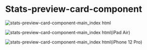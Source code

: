# Stats-preview-card-component


![stats-preview-card-component-main_index html](https://github.com/randjelovic-jelena/Stats-preview-card-component/assets/125824089/e7ecf298-1bf1-4f01-b683-c9482f706684)

![stats-preview-card-component-main_index html(iPad Air)](https://github.com/randjelovic-jelena/Stats-preview-card-component/assets/125824089/9527aac5-5c43-4a73-851a-67f9e65c34e1)

![stats-preview-card-component-main_index html(iPhone 12 Pro)](https://github.com/randjelovic-jelena/Stats-preview-card-component/assets/125824089/e8829756-5e46-4451-bb15-6c4dba04e999)

